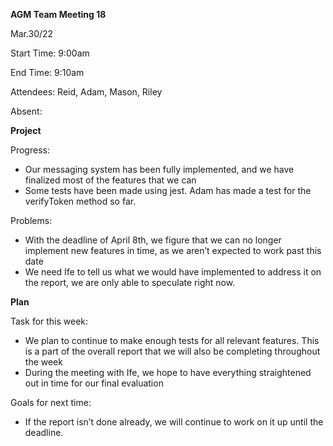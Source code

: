 ﻿**AGM Team Meeting 18**

Mar.30/22

Start Time: 9:00am

End Time: 9:10am

Attendees: Reid, Adam, Mason, Riley

Absent: 

**Project**

Progress:

- Our messaging system has been fully implemented, and we have finalized most of the features that we can
- Some tests have been made using jest. Adam has made a test for the verifyToken method so far.

Problems:

- With the deadline of April 8th, we figure that we can no longer implement new features in time, as we aren’t expected to work past this date
- We need Ife to tell us what we would have implemented to address it on the report, we are only able to speculate right now.

**Plan**

Task for this week:

- We plan to continue to make enough tests for all relevant features. This is a part of the overall report that we will also be completing throughout the week
- During the meeting with Ife, we hope to have everything straightened out in time for our final evaluation 

Goals for next time:

- If the report isn’t done already, we will continue to work on it up until the deadline.
